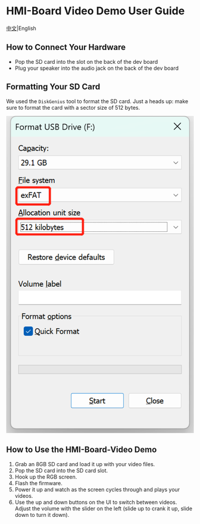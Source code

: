 # HMI-Board Video Demo User Guide

[中文](README_ZH.md)|English

## How to Connect Your Hardware

- Pop the SD card into the slot on the back of the dev board
- Plug your speaker into the audio jack on the back of the dev board

## Formatting Your SD Card

We used the `DiskGenius` tool to format the SD card. Just a heads up: make sure to format the card with a sector size of 512 bytes.

![](docs/picture/9.png)

## How to Use the HMI-Board-Video Demo

1. Grab an 8GB SD card and load it up with your video files.
2. Pop the SD card into the SD card slot.
3. Hook up the RGB screen.
4. Flash the firmware.
5. Power it up and watch as the screen cycles through and plays your videos.
6. Use the up and down buttons on the UI to switch between videos. Adjust the volume with the slider on the left (slide up to crank it up, slide down to turn it down).
